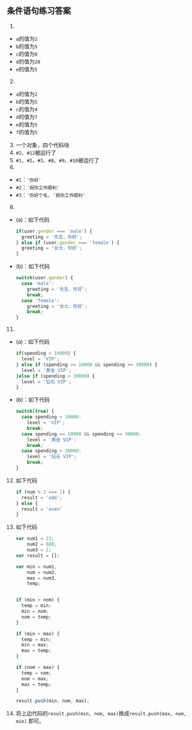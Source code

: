 ## 条件语句练习答案

1. 

 * `a`的值为`2`
 * `b`的值为`5`
 * `c`的值为`0`
 * `d`的值为`20`
 * `e`的值为`5`

2. 

 * `a`的值为`2`
 * `b`的值为`5`
 * `c`的值为`4`
 * `d`的值为`7`
 * `e`的值为`5`
 * `f`的值为`5`

3. 一个对象，四个代码块
5. `#2`、`#12`被运行了
6. `#1`、`#2`、`#3`、`#8`、`#9`、`#10`被运行了
7. 

 * `#1`：`'你好'`
 * `#2`：`'祝你工作顺利'`
 * `#3`：`'你好个毛`、`'祝你工作顺利'`

8. 

 * (a)：如下代码
 
    ```javascript
    if(user.gender === 'male') {
      greeting = '先生，你好';
    } else if (user.gender === 'female') {
      greeting = '女士，你好';
    }
    ```
 * (b)：如下代码

    ```javascript
    switch(user.gender) {
      case 'male':
        greeting = '先生，你好';
        break;
      case 'female':
        greeting = '女士，你好';
        break;       
    }
    ```

11. 

 * (a)：如下代码
 
    ```javascript
    if(spending < 10000) {
      level = 'VIP';
    } else if (spending >= 10000 && spending <= 30000) {
      level = '黄金 VIP';
    }else if (spending > 30000) {
      level = '钻石 VIP';
    }
    ```
 * (b)：如下代码

    ```javascript
    switch(true) {
      case spending < 10000:
        level = 'VIP';
        break;
      case spending >= 10000 && spending <= 30000:
        level = '黄金 VIP';
        break;
      case spending > 30000:
        level = '钻石 VIP';
        break;
    }
    ```
    
12. 如下代码    

    ```javascript
    if (num % 2 === 1) {
      result = 'odd';
    } else {
      result = 'even'
    }
    ```

9. 如下代码

    ```javascript
    var num1 = 23,
        num2 = 888,
        num3 = 2;
    var result = [];
    
    var min = num1, 
        nom = num2, 
        max = num3, 
        temp;
    
    
    if (min > nom) {
      temp = min;
      min = nom;
      nom = temp;
    }
    
    if (min > max) {
      temp = min;
      min = max;
      max = temp;
    }
    
    if (nom > max) {
      temp = nom;
      nom = max;
      max = temp;
    }
    
    result.push(min, nom, max);
    ```

10. 将上边代码的`result.push(min, nom, max)`换成`result.push(max, nom, min)` 即可。